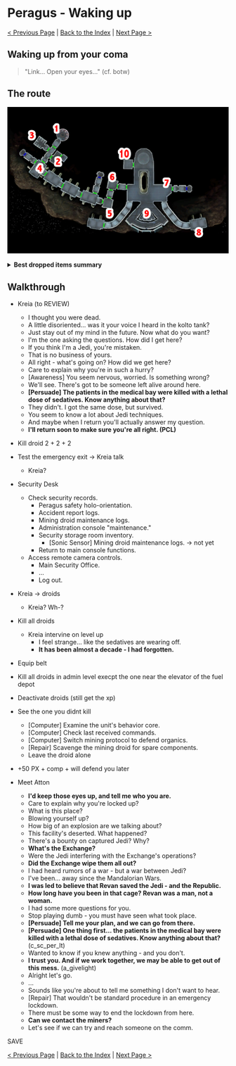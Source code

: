 # Peragus - Waking up

[< Previous Page](../01_Prologue/04_Prologue.md) |
[Back to the Index](../index.md) |
[Next Page >](./02_Peragus.md)



## Waking up from your coma

> "Link... Open your eyes..." (cf. botw)

## The route

![](img/01_Peragus/01_Peragus_map.png)

<details>
<summary><b>Best dropped items summary</b></summary>

```txt
  - Sonic Discharge Cell (u_m_cell_04)
  - Droid Optimized Interface (d_interface_01)
  - Agrinium Grip (u_m_grip_01)
```
</details>

## Walkthrough

- Kreia (to REVIEW)
  - I thought you were dead.
  - A little disoriented... was it your voice I heard in the kolto tank?
  - Just stay out of my mind in the future. Now what do you want?
  - I'm the one asking the questions. How did I get here?
  - If you think I'm a Jedi, you're mistaken.
  - That is no business of yours.
  - All right - what's going on? How did we get here?
  - Care to explain why you're in such a hurry?
  - [Awareness] You seem nervous, worried. Is something wrong?
  - We'll see. There's got to be someone left alive around here.
  - **[Persuade] The patients in the medical bay were killed with a lethal dose of sedatives. Know anything about that?**
  - They didn't. I got the same dose, but survived.
  - You seem to know a lot about Jedi techniques.
  - And maybe when I return you'll actually answer my question.
  - **I'll return soon to make sure you're all right. (PCL)**


- Kill droid 2 + 2 + 2

- Test the emergency exit -> Kreia talk
  - Kreia?
- Security Desk
  - Check security records.
    - Peragus safety holo-orientation.
    - Accident report logs.
    - Mining droid maintenance logs.
    - Administration console "maintenance."
    - Security storage room inventory.
      - [Sonic Sensor] Mining droid maintenance logs. -> not yet
    - Return to main console functions.
  - Access remote camera controls.
    - Main Security Office.
    - ...
    - Log out.
- Kreia -> droids
  - Kreia? Wh-?

- Kill all droids
  - Kreia intervine on level up
    - I feel strange... like the sedatives are wearing off.
    - **It has been almost a decade - I had forgotten.**
- Equip belt
- Kill all droids in admin level execpt the one near the elevator of the fuel depot
- Deactivate droids (still get the xp)
- See the one you didnt kill
  - [Computer] Examine the unit's behavior core.
  - [Computer] Check last received commands.
  - [Computer] Switch mining protocol to defend organics.
  - [Repair] Scavenge the mining droid for spare components.
  - Leave the droid alone
- +50 PX + comp + will defend you later


- Meet Atton
  - **I'd keep those eyes up, and tell me who you are.**
  - Care to explain why you're locked up?
  - What is this place?
  - Blowing yourself up?
  - How big of an explosion are we talking about?
  - This facility's deserted. What happened?
  - There's a bounty on captured Jedi? Why?
  - **What's the Exchange?**
  - Were the Jedi interfering with the Exchange's operations?
  - **Did the Exchange wipe them all out?**
  - I had heard rumors of a war - but a war between Jedi?
  - I've been... away since the Mandalorian Wars.
  - **I was led to believe that Revan saved the Jedi - and the Republic.**
  - **How long have you been in that cage? Revan was a man, not a woman.**
  - I had some more questions for you.
  - Stop playing dumb - you must have seen what took place.
  - **[Persuade] Tell me your plan, and we can go from there.**
  - **[Persuade] One thing first... the patients in the medical bay were killed with a lethal dose of sedatives. Know anything about that?** (c_sc_per_lt)
  - Wanted to know if you knew anything - and you don't.
  - **I trust you. And if we work together, we may be able to get out of this mess.** (a_givelight)
  - Alright let's go.
  - ...
  - Sounds like you're about to tell me something I don't want to hear.
  - [Repair] That wouldn't be standard procedure in an emergency lockdown.
  - There must be some way to end the lockdown from here.
  - **Can we contact the miners?**
  - Let's see if we can try and reach someone on the comm.


SAVE




[< Previous Page](../01_Prologue/04_Prologue.md) |
[Back to the Index](../index.md) |
[Next Page >](./02_Peragus.md)
 
